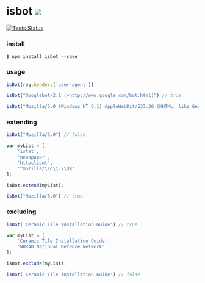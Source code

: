 # isbot [![](https://img.shields.io/npm/v/isbot.svg)](https://www.npmjs.com/package/isbot)

[![Tests Status](https://github.com/gorangajic/isbot/workflows/Test/badge.svg)](https://github.com/gorangajic/isbot/actions)

### install

```console
$ npm install isbot --save
```

### usage

```js
isBot(req.headers['user-agent'])

isBot("Googlebot/2.1 (+http://www.google.com/bot.html)") // true

isBot("Mozilla/5.0 (Windows NT 6.1) AppleWebKit/537.36 (KHTML, like Gecko) Chrome/41.0.2228.0 Safari/537.36") // false
```

### extending

```js
isBot("Mozilla/5.0") // false

var myList = [
    'istat',
    'newspaper',
    'httpclient',
    '^mozilla/\\d\\.\\d$',
];

isBot.extend(myList);

isBot("Mozilla/5.0") // true
```

### excluding

```js
isBot('Ceramic Tile Installation Guide') // true

var myList = [
	'Ceramic Tile Installation Guide',
	'NORAD National Defence Network'
];

isBot.exclude(myList);

isBot('Ceramic Tile Installation Guide') // false
```
